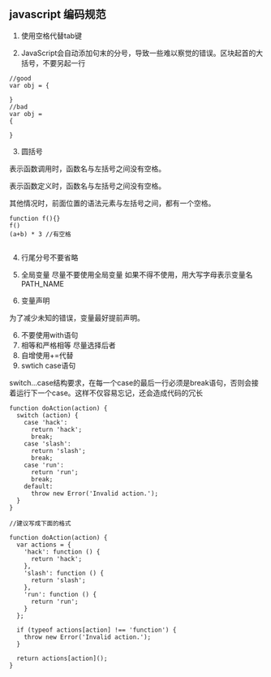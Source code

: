 ## javascript 编码规范

1. 使用空格代替tab键

2. JavaScript会自动添加句末的分号，导致一些难以察觉的错误。区块起首的大括号，不要另起一行

```
//good
var obj = {
    
}
//bad
var obj = 
{
    
}
```
3. 圆括号

表示函数调用时，函数名与左括号之间没有空格。

表示函数定义时，函数名与左括号之间没有空格。

其他情况时，前面位置的语法元素与左括号之间，都有一个空格。


```
function f(){}
f()
(a+b) * 3 //有空格


```

4. 行尾分号不要省略

5. 全局变量 尽量不要使用全局变量 如果不得不使用，用大写字母表示变量名 PATH_NAME

5. 变量声明 

为了减少未知的错误，变量最好提前声明。

6. 不要使用with语句
7. 相等和严格相等 尽量选择后者
8. 自增使用+=代替
9. swtich case语句


switch...case结构要求，在每一个case的最后一行必须是break语句，否则会接着运行下一个case。这样不仅容易忘记，还会造成代码的冗长

```
function doAction(action) {
  switch (action) {
    case 'hack':
      return 'hack';
      break;
    case 'slash':
      return 'slash';
      break;
    case 'run':
      return 'run';
      break;
    default:
      throw new Error('Invalid action.');
  }
}

//建议写成下面的格式

function doAction(action) {
  var actions = {
    'hack': function () {
      return 'hack';
    },
    'slash': function () {
      return 'slash';
    },
    'run': function () {
      return 'run';
    }
  };

  if (typeof actions[action] !== 'function') {
    throw new Error('Invalid action.');
  }

  return actions[action]();
}
```